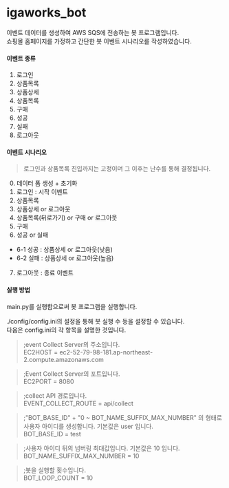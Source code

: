 # igaworks_bot
이벤트 데이터를 생성하여 AWS SQS에 전송하는 봇 프로그램입니다.  
쇼핑몰 홈페이지를 가정하고 간단한 봇 이벤트 시나리오를 작성하였습니다.

#### 이벤트 종류
1. 로그인
2. 상품목록
3. 상품상세
4. 상품목록
5. 구매
6. 성공
7. 실패
8. 로그아웃

#### 이벤트 시나리오
> 로그인과 상품목록 진입까지는 고정이며 그 이후는 난수를 통해 결정됩니다.  
0. 데이터 폼 생성 + 초기화
1. 로그인 : 시작 이벤트
2. 상품목록
3. 상품상세 or 로그아웃
4. 상품목록(뒤로가기) or 구매 or 로그아웃
5. 구매
6. 성공 or 실패
- 6-1 성공 : 상품상세 or 로그아웃(낮음)
- 6-2 실패 : 상품상세 or 로그아웃(높음)
7. 로그아웃 : 종료 이벤트

#### 실행 방법
main.py를 실행함으로써 봇 프로그램을 실행합니다.

./config/config.ini의 설정을 통해 봇 실행 수 등을 설정할 수 있습니다.  
다음은 config.ini의 각 항목을 설명한 것입니다.

> ;event Collect Server의 주소입니다.  
EC2HOST = ec2-52-79-98-181.ap-northeast-2.compute.amazonaws.com

> ;Event Collect Server의 포트입니다.  
EC2PORT = 8080

> ;collect API 경로입니다.  
EVENT_COLLECT_ROUTE = api/collect

> ;"BOT_BASE_ID" + "0 ~ BOT_NAME_SUFFIX_MAX_NUMBER" 의 형태로 사용자 아이디를 생성합니다. 기본값은 user 입니다.  
BOT_BASE_ID = test

> ;사용자 아이디 뒤의 넘버링 최대값입니다. 기본값은 10 입니다.  
BOT_NAME_SUFFIX_MAX_NUMBER = 10

> ;봇을 실행할 횟수입니다.  
BOT_LOOP_COUNT = 10
